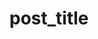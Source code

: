 ---
layout: post
title: post_title
tags: 
cover_url: cover_meta_url
cover_meta: >
  cover_meta_text
color_scheme: tango
mathjax: true
mathjax: True
---